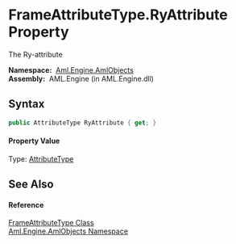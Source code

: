 FrameAttributeType.RyAttribute Property
=======================================
The Ry-attribute

  **Namespace:**  [Aml.Engine.AmlObjects][1]  
  **Assembly:**  AML.Engine (in AML.Engine.dll)

Syntax
------

```csharp
public AttributeType RyAttribute { get; }
```

#### Property Value
Type: [AttributeType][2]

See Also
--------

#### Reference
[FrameAttributeType Class][3]  
[Aml.Engine.AmlObjects Namespace][1]  

[1]: ../README.md
[2]: ../../Aml.Engine.CAEX/AttributeType/README.md
[3]: README.md
[4]: https://www.automationml.org
[5]: ../../icons/logoShade.png